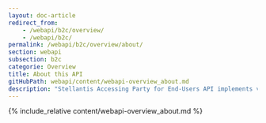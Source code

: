 ```yaml
---
layout: doc-article
redirect_from: 
    - /webapi/b2c/overview/
    - /webapi/b2c/
permalink: /webapi/b2c/overview/about/
section: webapi
subsection: b2c
categorie: Overview
title: About this API
gitHubPath: webapi/content/webapi-overview_about.md
description: "Stellantis Accessing Party for End-Users API implements various endpoints to retrieve resources from enrolled end-users."
---
```


{% include_relative content/webapi-overview_about.md %}